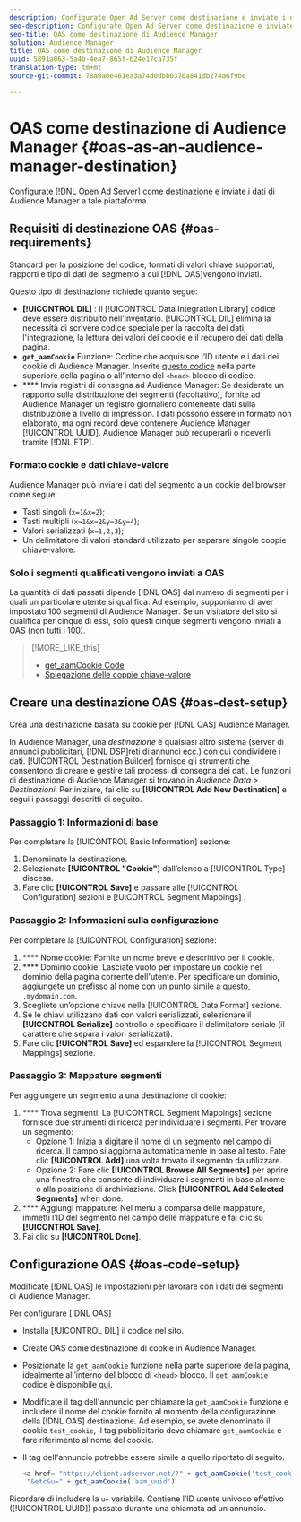 ```yaml
---
description: Configurate Open Ad Server come destinazione e inviate i dati di Audience Manager a tale piattaforma.
seo-description: Configurate Open Ad Server come destinazione e inviate i dati di Audience Manager a tale piattaforma.
seo-title: OAS come destinazione di Audience Manager
solution: Audience Manager
title: OAS come destinazione di Audience Manager
uuid: 5891a063-5a4b-4ea7-865f-b24e17ca735f
translation-type: tm+mt
source-git-commit: 78a0a0e461ea3a74d0dbb0370a841db274a6f9be

---
```



# OAS come destinazione di Audience Manager {#oas-as-an-audience-manager-destination}

Configurate [!DNL Open Ad Server] come destinazione e inviate i dati di Audience Manager a tale piattaforma.

## Requisiti di destinazione OAS {#oas-requirements}

Standard per la posizione del codice, formati di valori chiave supportati, rapporti e tipo di dati del segmento a cui [!DNL OAS]vengono inviati.

<!-- aam-oas-requirements.xml -->

Questo tipo di destinazione richiede quanto segue:

* **[!UICONTROL DIL]** : Il [!UICONTROL Data Integration Library] codice deve essere distribuito nell'inventario. [!UICONTROL DIL] elimina la necessità di scrivere codice speciale per la raccolta dei dati, l'integrazione, la lettura dei valori dei cookie e il recupero dei dati della pagina.
* **`get_aamCookie`** Funzione: Codice che acquisisce l’ID utente e i dati dei cookie di Audience Manager. Inserite [questo codice](../../features/destinations/get-aam-cookie-code.md) nella parte superiore della pagina o all’interno del `<head>` blocco di codice.
* **** Invia registri di consegna ad Audience Manager: Se desiderate un rapporto sulla distribuzione dei segmenti (facoltativo), fornite ad Audience Manager un registro giornaliero contenente dati sulla distribuzione a livello di impression. I dati possono essere in formato non elaborato, ma ogni record deve contenere Audience Manager [!UICONTROL UUID]. Audience Manager può recuperarli o riceverli tramite [!DNL FTP].

### Formato cookie e dati chiave-valore

Audience Manager può inviare i dati del segmento a un cookie del browser come segue:

* Tasti singoli (`x=1&x=2`);
* Tasti multipli (`x=1&x=2&y=3&y=4`);
* Valori serializzati (`x=1,2,3`);
* Un delimitatore di valori standard utilizzato per separare singole coppie chiave-valore.

### Solo i segmenti qualificati vengono inviati a OAS

La quantità di dati passati dipende [!DNL OAS] dal numero di segmenti per i quali un particolare utente si qualifica. Ad esempio, supponiamo di aver impostato 100 segmenti di Audience Manager. Se un visitatore del sito si qualifica per cinque di essi, solo questi cinque segmenti vengono inviati a OAS (non tutti i 100).

>[!MORE_LIKE_this]
>
>* [get_aamCookie Code](../../features/destinations/get-aam-cookie-code.md)
>* [Spiegazione delle coppie chiave-valore](../../reference/key-value-pairs-explained.md)


## Creare una destinazione OAS {#oas-dest-setup}

Crea una destinazione basata su cookie per [!DNL OAS] Audience Manager.

<!-- aam-oas-destination-setup.xml -->

In Audience Manager, una *destinazione* è qualsiasi altro sistema (server di annunci pubblicitari, [!DNL DSP]reti di annunci ecc.) con cui condividere i dati. [!UICONTROL Destination Builder] fornisce gli strumenti che consentono di creare e gestire tali processi di consegna dei dati. Le funzioni di destinazione di Audience Manager si trovano in *Audience Data &gt; Destinazioni*. Per iniziare, fai clic su **[!UICONTROL Add New Destination]** e segui i passaggi descritti di seguito.

### Passaggio 1: Informazioni di base

Per completare la [!UICONTROL Basic Information] sezione:

1. Denominate la destinazione.
1. Selezionate **[!UICONTROL "Cookie"]** dall’elenco a [!UICONTROL Type] discesa.
1. Fare clic **[!UICONTROL Save]** e passare alle [!UICONTROL Configuration] sezioni e [!UICONTROL Segment Mappings] .

### Passaggio 2: Informazioni sulla configurazione

Per completare la [!UICONTROL Configuration] sezione:

1. **** Nome cookie: Fornite un nome breve e descrittivo per il cookie.
1. **** Dominio cookie: Lasciate vuoto per impostare un cookie nel dominio della pagina corrente dell'utente. Per specificare un dominio, aggiungete un prefisso al nome con un punto simile a questo, `.mydomain.com`.
1. Scegliete un’opzione chiave nella [!UICONTROL Data Format] sezione.
1. Se le chiavi utilizzano dati con valori serializzati, selezionare il **[!UICONTROL Serialize]** controllo e specificare il delimitatore seriale (il carattere che separa i valori serializzati).
1. Fare clic **[!UICONTROL Save]** ed espandere la [!UICONTROL Segment Mappings] sezione.

### Passaggio 3: Mappature segmenti

Per aggiungere un segmento a una destinazione di cookie:

1. **** Trova segmenti: La [!UICONTROL Segment Mappings] sezione fornisce due strumenti di ricerca per individuare i segmenti. Per trovare un segmento:
   * Opzione 1: Inizia a digitare il nome di un segmento nel campo di ricerca. Il campo si aggiorna automaticamente in base al testo. Fate clic **[!UICONTROL Add]** una volta trovato il segmento da utilizzare.
   * Opzione 2: Fare clic **[!UICONTROL Browse All Segments]** per aprire una finestra che consente di individuare i segmenti in base al nome o alla posizione di archiviazione. Click **[!UICONTROL Add Selected Segments]** when done.
1. **** Aggiungi mappature: Nel menu a comparsa delle mappature, immetti l’ID del segmento nel campo delle mappature e fai clic su **[!UICONTROL Save]**.
1. Fai clic su **[!UICONTROL Done]**.

## Configurazione OAS {#oas-code-setup}

Modificate [!DNL OAS] le impostazioni per lavorare con i dati dei segmenti di Audience Manager.

<!-- aam-oas-code.xml -->

Per configurare [!DNL OAS]

* Installa [!UICONTROL DIL] il codice nel sito.
* Create OAS come destinazione di cookie in Audience Manager.
* Posizionate la `get_aamCookie` funzione nella parte superiore della pagina, idealmente all’interno del blocco di `<head>` blocco. Il `get_aamCookie` codice è disponibile [qui](../../features/destinations/get-aam-cookie-code.md).
* Modificate il tag dell'annuncio per chiamare la `get_aamCookie` funzione e includere il nome del cookie fornito al momento della configurazione della [!DNL OAS] destinazione. Ad esempio, se avete denominato il cookie `test_cookie`, il tag pubblicitario deve chiamare `get_aamCookie` e fare riferimento al nome del cookie.
* Il tag dell'annuncio potrebbe essere simile a quello riportato di seguito.

   ```js
   <a href= "https://client.adserver.net/?" + get_aamCookie('test_cookie') +
    "&etc&u=" + get_aamCookie('aam_uuid')
   ```

Ricordare di includere la `u=` variabile. Contiene l’ID utente univoco effettivo ([!UICONTROL UUID]) passato durante una chiamata ad un annuncio.
